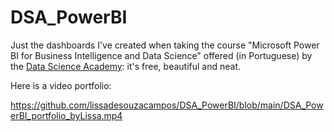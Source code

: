 # DSA_PowerBI
Just the dashboards I've created when taking the course "Microsoft Power BI for Business Intelligence and Data Science" offered (in Portuguese) by the [Data Science Academy](https://www.datascienceacademy.com.br): it's free, beautiful and neat.

Here is a video portfolio:

https://github.com/lissadesouzacampos/DSA_PowerBI/blob/main/DSA_PowerBI_portfolio_byLissa.mp4


